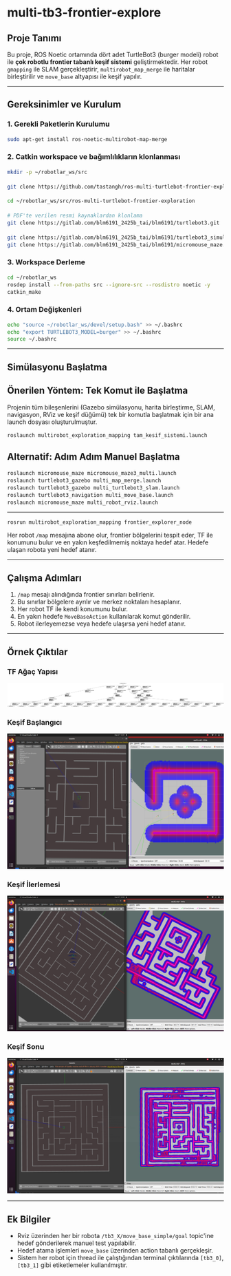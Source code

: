 # multi-tb3-frontier-explore

## Proje Tanımı

Bu proje, ROS Noetic ortamında dört adet TurtleBot3 (burger modeli) robot ile **çok robotlu frontier tabanlı keşif sistemi** geliştirmektedir. Her robot `gmapping` ile SLAM gerçekleştirir, `multirobot_map_merge` ile haritalar birleştirilir ve `move_base` altyapısı ile keşif yapılır.

---

##  Gereksinimler ve Kurulum

### 1. Gerekli Paketlerin Kurulumu

```bash
sudo apt-get install ros-noetic-multirobot-map-merge
```

### 2. Catkin workspace ve bağımlılıkların klonlanması

```bash
mkdir -p ~/robotlar_ws/src

git clone https://github.com/tastangh/ros-multi-turtlebot-frontier-exploration.git

cd ~/robotlar_ws/src/ros-multi-turtlebot-frontier-exploration

# PDF'te verilen resmi kaynaklardan klonlama
git clone https://gitlab.com/blm6191_2425b_tai/blm6191/turtlebot3.git

git clone https://gitlab.com/blm6191_2425b_tai/blm6191/turtlebot3_simulations.git
git clone https://gitlab.com/blm6191_2425b_tai/blm6191/micromouse_maze.git
```

### 3. Workspace Derleme

```bash
cd ~/robotlar_ws
rosdep install --from-paths src --ignore-src --rosdistro noetic -y
catkin_make
```

### 4. Ortam Değişkenleri

```bash
echo "source ~/robotlar_ws/devel/setup.bash" >> ~/.bashrc
echo "export TURTLEBOT3_MODEL=burger" >> ~/.bashrc
source ~/.bashrc
```

---

##  Simülasyonu Başlatma

## Önerilen Yöntem: Tek Komut ile Başlatma

Projenin tüm bileşenlerini (Gazebo simülasyonu, harita birleştirme, SLAM, navigasyon, RViz ve keşif düğümü) tek bir komutla başlatmak için bir ana launch dosyası oluşturulmuştur.

```bash
roslaunch multirobot_exploration_mapping tam_kesif_sistemi.launch
```

## Alternatif: Adım Adım Manuel Başlatma

```bash
roslaunch micromouse_maze micromouse_maze3_multi.launch
roslaunch turtlebot3_gazebo multi_map_merge.launch
roslaunch turtlebot3_gazebo multi_turtlebot3_slam.launch
roslaunch turtlebot3_navigation multi_move_base.launch
roslaunch micromouse_maze multi_robot_rviz.launch
```

---

```bash
rosrun multirobot_exploration_mapping frontier_explorer_node
```

Her robot `/map` mesajına abone olur, frontier bölgelerini tespit eder, TF ile konumunu bulur ve en yakın keşfedilmemiş noktaya hedef atar. Hedefe ulaşan robota yeni hedef atanır.

---

## Çalışma Adımları

1. `/map` mesajı alındığında frontier sınırları belirlenir.
2. Bu sınırlar bölgelere ayrılır ve merkez noktaları hesaplanır.
3. Her robot TF ile kendi konumunu bulur.
4. En yakın hedefe `MoveBaseAction` kullanılarak komut gönderilir.
5. Robot ilerleyemezse veya hedefe ulaşırsa yeni hedef atanır.

---

## Örnek Çıktılar

### TF Ağaç Yapısı
![tf_tree](tf_tree.png)

### Keşif Başlangıcı
![start](exploration_start.png)

### Keşif İlerlemesi
![progress](exploration_progress.png)

### Keşif Sonu
![end](exploration_end.png)

---

##  Ek Bilgiler

- Rviz üzerinden her bir robota `/tb3_X/move_base_simple/goal` topic'ine hedef gönderilerek manuel test yapılabilir.
- Hedef atama işlemleri `move_base` üzerinden action tabanlı gerçekleşir.
- Sistem her robot için thread ile çalıştığından terminal çıktılarında `[tb3_0]`, `[tb3_1]` gibi etiketlemeler kullanılmıştır.

